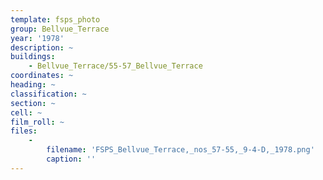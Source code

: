 ```yaml
---
template: fsps_photo
group: Bellvue_Terrace
year: '1978'
description: ~
buildings:
    - Bellvue_Terrace/55-57_Bellvue_Terrace
coordinates: ~
heading: ~
classification: ~
section: ~
cell: ~
film_roll: ~
files:
    -
        filename: 'FSPS_Bellvue_Terrace,_nos_57-55,_9-4-D,_1978.png'
        caption: ''
---
```

